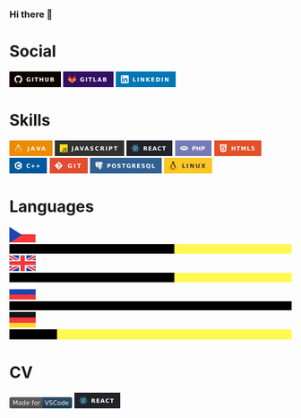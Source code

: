 ### Hi there 👋

<!--
# Projects

## September 2022 - Present:

- **Website with travel packages:**
  | HTML, CSS, JavaScript, MySQL, PHP.
  - Designed and built a full-stack travel package website, implementing security measures against XSS, \
    password hashing, server and client-side validation during login.

- **EShop testing:**
  | Java, ACTS, PCTgen.
  - Performed Selenium-based website testing.

- **Role-playing game 2D game:**
  | Java, Swing, Maven.
  - Developed a 2D role-playing game.
  - Implemented enemy characters with multi-threaded programming, including animations, actions,\
and AI behavior such as walking, attacking, and pursuing the main hero.

- **Database Application:**
  | Java Spring, PostgreSQL.
  - Created a CRUD system for Travel Agency.

- **Project of a mobile bank:**
  | Enterprise Architect.
  - Produced documentation for a mobile bank project using Business Domain Model,\
    Business Process, Deployment, UML, and Use Case diagrams.
-->

# Social

[![GitHub](images/social/github.png)](https://github.com/mathewtroy/)
[![GitLab](images/social/gitlab.png)](https://gitlab.fel.cvut.cz/krossale/)
[![LinkedIn](images/social/linkedin.png)](https://www.linkedin.com/in/aleksandrkross/)

# Skills
![Java](images/skills/java.png)
![JavaScript](images/skills/js-black.png)
![React](images/skills/react.png)
![PHP](images/skills/php.png)
![HTML](images/skills/html5.png)
![C++](images/skills/c++.png)
![Git](images/skills/git.png)
![PostgreSQL](images/skills/postgresql.png)
![Linux](images/os/linux.png)

# Languages
![Czech:](images/languages/cz.png) &nbsp; ![Czech proficiency](images/level/b2.png)\
![English](images/languages/uk.png) &nbsp; ![English proficiency](images/level/b2.png)\
![Russian](images/languages/ru.png) &nbsp; ![Russian proficiency](images/level/c2.png)\
![German](images/languages/de.png) &nbsp; ![German proficiency](images/level/a2.png)



# CV
[![CV](images/made_with/m_vscode.png)](https://mathewtroy.github.io/react_cv/) [![React](images/skills/react.png)](https://mathewtroy.github.io/react_cv/)


<!--
**mathewtroy/mathewtroy** is a ✨ _special_ ✨ repository because its `README.md` (this file) appears on your GitHub profile.

Here are some ideas to get you started:

- 🔭 I’m currently working on ...
- 🌱 I’m currently learning ...
- 👯 I’m looking to collaborate on ...
- 🤔 I’m looking for help with ...
- 💬 Ask me about ...
- 📫 How to reach me: ...
- 😄 Pronouns: ...
- ⚡ Fun fact: ...
-->

